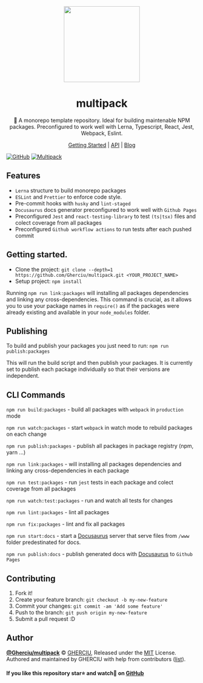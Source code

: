 <div align="center">
  <a href="https://gherciu.github.io/multipack/">
  <img width="200" height="200"
    src="https://raw.githubusercontent.com/Gherciu/multipack/master/logo.png">
  </a>
  <h1>
      multipack
  </h1>
  <p> 🔱 A monorepo template repository. Ideal for building maintenable NPM packages. Preconfigured to work well with Lerna, Typescript, React, Jest, Webpack, Eslint.</p>
  <p>
    <a href="https://gherciu.github.io/multipack/docs/getting-started">Getting Started</a>
    | <a href="https://gherciu.github.io/multipack/docs/api">API</a>
    | <a href="https://gherciu.github.io/multipack/blog/">Blog</a>
  </p>
</div>

[![GitHub](https://img.shields.io/github/license/Gherciu/multipack)](https://github.com/Gherciu/multipack/blob/master/LICENSE)
[![Multipack](https://img.shields.io/badge/Generated%20from-Gherciu%2Fmultipack-green)](https://github.com/Gherciu/multipack)

## Features

- `Lerna` structure to build monorepo packages
- `ESLint` and `Prettier` to enforce code style.
- Pre-commit hooks with `husky` and `lint-staged`
- `Docusaurus` docs generator preconfigured to work well with `Github Pages`
- Preconfigured `Jest` and `react-testing-library` to test `(ts|tsx)` files and colect coverage from all packages
- Preconfigured `Github workflow actions` to run tests after each pushed commit


## Getting started.

- Clone the project: `git clone --depth=1 https://github.com/Gherciu/multipack.git <YOUR_PROJECT_NAME>`
- Setup project: `npm install`

Running `npm run link:packages` will installing all packages dependencies and linking any cross-dependencies. This command is crucial, as it allows you to use your package names in `require()` as if the packages were already existing and available in your `node_modules` folder.

## Publishing

To build and publish your packages you just need to run: `npm run publish:packages`

This will run the build script and then publish your packages. It is currently set to publish each package individually so that their versions are independent.

## CLI Commands

`npm run build:packages` - build all packages with `webpack` in `production` mode

`npm run watch:packages` - start `webpack` in watch mode to rebuild packages on each change

`npm run publish:packages` - publish all packages in package registry (npm, yarn ...)

`npm run link:packages` - will installing all packages dependencies and linking any cross-dependencies in each package

`npm run test:packages` - run `jest` tests in each package and colect coverage from all packages

`npm run watch:test:packages` - run and watch all tests for changes

`npm run lint:packages` - lint all packages

`npm run fix:packages` - lint and fix all packages

`npm run start:docs` - start a [Docusaurus](https://docusaurus.io/) server that serve files from `/www` folder predestinated for docs.

`npm run publish:docs` - publish generated docs with [Docusaurus](https://docusaurus.io/) to `Github Pages`

## Contributing

1. Fork it!
2. Create your feature branch: `git checkout -b my-new-feature`
3. Commit your changes: `git commit -am 'Add some feature'`
4. Push to the branch: `git push origin my-new-feature`
5. Submit a pull request :D

## Author

**[@Gherciu/multipack](https://github.com/Gherciu/multipack)** © [GHERCIU](https://github.com/Gherciu), Released under the [MIT](https://github.com/Gherciu/multipack/blob/master/LICENSE) License.<br>
Authored and maintained by GHERCIU with help from contributors ([list](https://github.com/Gherciu/multipack/contributors)).

#### If you like this repository star⭐ and watch👀 on [GitHub](https://github.com/Gherciu/multipack)
